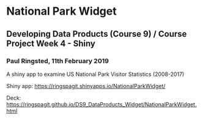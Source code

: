 # National Park Widget
## Developing Data Products (Course 9) / Course Project Week 4 - Shiny
### Paul Ringsted, 11th February 2019

A shiny app to examine US National Park Visitor Statistics (2008-2017)

Shiny app: https://ringspagit.shinyapps.io/NationalParkWidget/

Deck:      https://ringspagit.github.io/DS9_DataProducts_Widget/NationalParkWidget.html
